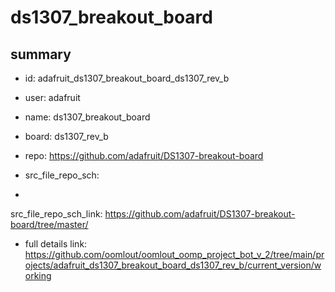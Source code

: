 # ds1307_breakout_board
 
## summary 
* id: adafruit_ds1307_breakout_board_ds1307_rev_b
* user: adafruit
* name: ds1307_breakout_board
* board: ds1307_rev_b
* repo: https://github.com/adafruit/DS1307-breakout-board



* src_file_repo_sch: 
*
 src_file_repo_sch_link: https://github.com/adafruit/DS1307-breakout-board/tree/master/
* full details link: https://github.com/oomlout/oomlout_oomp_project_bot_v_2/tree/main/projects/adafruit_ds1307_breakout_board_ds1307_rev_b/current_version/working  







